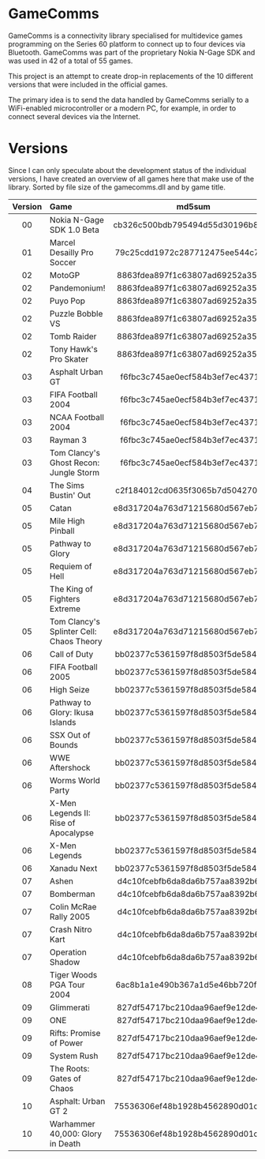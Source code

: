 # GameComms

GameComms is a connectivity library specialised for multidevice games
programming on the Series 60 platform to connect up to four devices via
Bluetooth. GameComms was part of the proprietary Nokia N-Gage SDK and
was used in 42 of a total of 55 games.

This project is an attempt to create drop-in replacements of the 10
different versions that were included in the official games.

The primary idea is to send the data handled by GameComms serially to a
WiFi-enabled microcontroller or a modern PC, for example, in order to
connect several devices via the Internet.

# Versions

Since I can only speculate about the development status of the
individual versions, I have created an overview of all games here that
make use of the library. Sorted by file size of the gamecomms.dll and by
game title.

| Version | Game                                     | md5sum                           |
| :-----: |:---------------------------------------- | :-------------------------------:|
|   00    | Nokia N-Gage SDK 1.0 Beta                | cb326c500bdb795494d55d30196b8711 |
|   01    | Marcel Desailly Pro Soccer               | 79c25cdd1972c287712475ee544c7bf3 |
|   02    | MotoGP                                   | 8863fdea897f1c63807ad69252a3566f |
|   02    | Pandemonium!                             | 8863fdea897f1c63807ad69252a3566f |
|   02    | Puyo Pop                                 | 8863fdea897f1c63807ad69252a3566f |
|   02    | Puzzle Bobble VS                         | 8863fdea897f1c63807ad69252a3566f |
|   02    | Tomb Raider                              | 8863fdea897f1c63807ad69252a3566f |
|   02    | Tony Hawk's Pro Skater                   | 8863fdea897f1c63807ad69252a3566f |
|   03    | Asphalt Urban GT                         | f6fbc3c745ae0ecf584b3ef7ec4371ef |
|   03    | FIFA Football 2004                       | f6fbc3c745ae0ecf584b3ef7ec4371ef |
|   03    | NCAA Football 2004                       | f6fbc3c745ae0ecf584b3ef7ec4371ef |
|   03    | Rayman 3                                 | f6fbc3c745ae0ecf584b3ef7ec4371ef |
|   03    | Tom Clancy's Ghost Recon: Jungle Storm   | f6fbc3c745ae0ecf584b3ef7ec4371ef |
|   04    | The Sims Bustin' Out                     | c2f184012cd0635f3065b7d5042702ce |
|   05    | Catan                                    | e8d317204a763d71215680d567eb71e0 |
|   05    | Mile High Pinball                        | e8d317204a763d71215680d567eb71e0 |
|   05    | Pathway to Glory                         | e8d317204a763d71215680d567eb71e0 |
|   05    | Requiem of Hell                          | e8d317204a763d71215680d567eb71e0 |
|   05    | The King of Fighters Extreme             | e8d317204a763d71215680d567eb71e0 |
|   05    | Tom Clancy's Splinter Cell: Chaos Theory | e8d317204a763d71215680d567eb71e0 |
|   06    | Call of Duty                             | bb02377c5361597f8d8503f5de584845 |
|   06    | FIFA Football 2005                       | bb02377c5361597f8d8503f5de584845 |
|   06    | High Seize                               | bb02377c5361597f8d8503f5de584845 |
|   06    | Pathway to Glory: Ikusa Islands          | bb02377c5361597f8d8503f5de584845 |
|   06    | SSX Out of Bounds                        | bb02377c5361597f8d8503f5de584845 |
|   06    | WWE Aftershock                           | bb02377c5361597f8d8503f5de584845 |
|   06    | Worms World Party                        | bb02377c5361597f8d8503f5de584845 |
|   06    | X-Men Legends II: Rise of Apocalypse     | bb02377c5361597f8d8503f5de584845 |
|   06    | X-Men Legends                            | bb02377c5361597f8d8503f5de584845 |
|   06    | Xanadu Next                              | bb02377c5361597f8d8503f5de584845 |
|   07    | Ashen                                    | d4c10fcebfb6da8da6b757aa8392b6d7 |
|   07    | Bomberman                                | d4c10fcebfb6da8da6b757aa8392b6d7 |
|   07    | Colin McRae Rally 2005                   | d4c10fcebfb6da8da6b757aa8392b6d7 |
|   07    | Crash Nitro Kart                         | d4c10fcebfb6da8da6b757aa8392b6d7 |
|   07    | Operation Shadow                         | d4c10fcebfb6da8da6b757aa8392b6d7 |
|   08    | Tiger Woods PGA Tour 2004                | 6ac8b1a1e490b367a1d5e46bb720fe70 |
|   09    | Glimmerati                               | 827df54717bc210daa96aef9e12de4a3 |
|   09    | ONE                                      | 827df54717bc210daa96aef9e12de4a3 |
|   09    | Rifts: Promise of Power                  | 827df54717bc210daa96aef9e12de4a3 |
|   09    | System Rush                              | 827df54717bc210daa96aef9e12de4a3 |
|   09    | The Roots: Gates of Chaos                | 827df54717bc210daa96aef9e12de4a3 |
|   10    | Asphalt: Urban GT 2                      | 75536306ef48b1928b4562890d01c9c6 |
|   10    | Warhammer 40,000: Glory in Death         | 75536306ef48b1928b4562890d01c9c6 |
